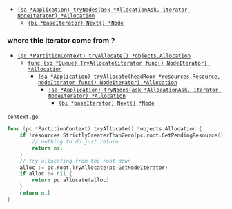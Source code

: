 * [```(sa *Application) tryNodes(ask *AllocationAsk, iterator NodeIterator) *Allocation```](https://github.com/apache/yunikorn-core/blob/branch-1.0/pkg/scheduler/objects/application.go#L1086)
    * [```(bi *baseIterator) Next() *Node```](https://github.com/apache/yunikorn-core/blob/a6558d4b7ecf4ca393954cf1ea3f354a2f9fb397/pkg/scheduler/objects/node_iterator.go#L56)

### where thie iterator come from ?

* [```(pc *PartitionContext) tryAllocate() *objects.Allocation```](https://github.com/apache/yunikorn-core/blob/a6558d4b7ecf4ca393954cf1ea3f354a2f9fb397/pkg/scheduler/partition.go#L825)
    * [```func (sq *Queue) TryAllocate(iterator func() NodeIterator) *Allocation```](https://github.com/apache/yunikorn-core/blob/a6558d4b7ecf4ca393954cf1ea3f354a2f9fb397/pkg/scheduler/objects/queue.go#L1064)
        * [```(sa *Application) tryAllocate(headRoom *resources.Resource, nodeIterator func() NodeIterator) *Allocation```](https://github.com/apache/yunikorn-core/blob/a6558d4b7ecf4ca393954cf1ea3f354a2f9fb397/pkg/scheduler/objects/application.go#L819)
            * [```(sa *Application) tryNodes(ask *AllocationAsk, iterator NodeIterator) *Allocation```](https://github.com/apache/yunikorn-core/blob/branch-1.0/pkg/scheduler/objects/application.go#L1086)
                * [```(bi *baseIterator) Next() *Node```](https://github.com/apache/yunikorn-core/blob/a6558d4b7ecf4ca393954cf1ea3f354a2f9fb397/pkg/scheduler/objects/node_iterator.go#L56)

```context.go```:
```go
func (pc *PartitionContext) tryAllocate() *objects.Allocation {
	if !resources.StrictlyGreaterThanZero(pc.root.GetPendingResource()) {
		// nothing to do just return
		return nil
	}
	// try allocating from the root down
	alloc := pc.root.TryAllocate(pc.GetNodeIterator)
	if alloc != nil {
		return pc.allocate(alloc)
	}
	return nil
}
```
